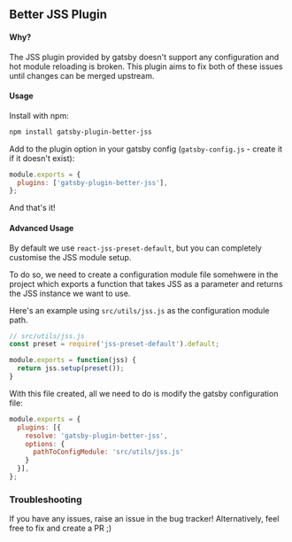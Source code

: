 ## Better JSS Plugin

#### Why?
The JSS plugin provided by gatsby doesn't support any configuration and hot module reloading is broken.  This plugin aims to fix both of these issues until changes can be merged upstream.

#### Usage
Install with npm:

```bash
npm install gatsby-plugin-better-jss
```

Add to the plugin option in your gatsby config (```gatsby-config.js``` - create it if it doesn't exist):

```javascript
module.exports = {
  plugins: ['gatsby-plugin-better-jss'],
};
```

And that's it!

#### Advanced Usage

By default we use ```react-jss-preset-default```, but you can completely customise the JSS module setup.

To do so, we need to create a configuration module file somehwere in the project which exports a function that takes JSS as a parameter and returns the JSS instance we want to use.

Here's an example using ```src/utils/jss.js``` as the configuration module path.


```javascript
// src/utils/jss.js
const preset = require('jss-preset-default').default;

module.exports = function(jss) {
  return jss.setup(preset());
}
```

With this file created, all we need to do is modify the gatsby configuration file:

```javascript
module.exports = {
  plugins: [{
    resolve: 'gatsby-plugin-better-jss',
    options: {
      pathToConfigModule: 'src/utils/jss.js'
    }
  }],
};
```

### Troubleshooting
If you have any issues, raise an issue in the bug tracker!  Alternatively, feel free to fix and create a PR ;)